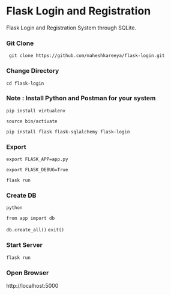 # Flask Login and Registration
Flask Login and Registration System through SQLite.
### Git Clone 
``` git clone https://github.com/maheshkareeya/flask-login.git```
### Change Directory
```cd flask-login```
### Note : Install Python and Postman for your system
```pip install virtualenv```

```source bin/activate```

```pip install flask flask-sqlalchemy flask-login```
### Export 
```export FLASK_APP=app.py```

```export FLASK_DEBUG=True```

``` flask run ``` 
### Create DB 
```python```

```from app import db```

``` db.create_all() ``` 
``` exit() ``` 
### Start Server
```flask run```
### Open Browser
http://localhost:5000
